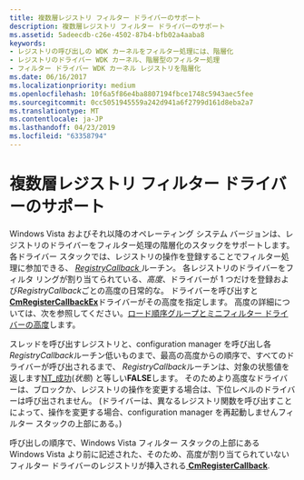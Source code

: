```yaml
---
title: 複数層レジストリ フィルター ドライバーのサポート
description: 複数層レジストリ フィルター ドライバーのサポート
ms.assetid: 5adeecdb-c26e-4502-87b4-bfb02a4aaba8
keywords:
- レジストリの呼び出しの WDK カーネルをフィルター処理には、階層化
- レジストリのドライバー WDK カーネル、階層型のフィルター処理
- フィルター ドライバー WDK カーネル レジストリを階層化
ms.date: 06/16/2017
ms.localizationpriority: medium
ms.openlocfilehash: 10f6a5f86e4ba8807194fbce1748c5943aec5fee
ms.sourcegitcommit: 0cc5051945559a242d941a6f2799d161d8eba2a7
ms.translationtype: MT
ms.contentlocale: ja-JP
ms.lasthandoff: 04/23/2019
ms.locfileid: "63358794"
---
```

# <a name="supporting-layered-registry-filtering-drivers"></a>複数層レジストリ フィルター ドライバーのサポート


Windows Vista およびそれ以降のオペレーティング システム バージョンは、レジストリのドライバーをフィルター処理の階層化のスタックをサポートします。 各ドライバー スタックでは、レジストリの操作を登録することでフィルター処理に参加できる、 [ *RegistryCallback* ](https://msdn.microsoft.com/library/windows/hardware/ff560903)ルーチン。 各レジストリのドライバーをフィルタ リングが割り当てられている、*高度*、ドライバーが 1 つだけを登録および*RegistryCallback*ごとの高度の日常的な。 ドライバーを呼び出すと[ **CmRegisterCallbackEx**](https://msdn.microsoft.com/library/windows/hardware/ff541921)ドライバーがその高度を指定します。 高度の詳細については、次を参照してください。[ロード順序グループとミニフィルター ドライバーの高度](https://msdn.microsoft.com/library/windows/hardware/ff549689)します。

スレッドを呼び出すレジストリと、configuration manager を呼び出し各*RegistryCallback*ルーチン低いものまで、最高の高度からの順序で、すべてのドライバーが呼び出されるまで、 *RegistryCallback*ルーチンは、対象の状態値を返します[NT\_成功](using-ntstatus-values.md)(*状態*) と等しい**FALSE**します。 そのためより高度なドライバーは、ブロックか、レジストリの操作を変更する場合は、下位レベルのドライバーは呼び出されません。 (ドライバーは、異なるレジストリ関数を呼び出すことによって、操作を変更する場合、configuration manager を再起動しませんフィルター スタックの上部にある。)

呼び出しの順序で、Windows Vista フィルター スタックの上部にある Windows Vista より前に記述された、そのため、高度が割り当てられていないフィルター ドライバーのレジストリが挿入される[ **CmRegisterCallback**](https://msdn.microsoft.com/library/windows/hardware/ff541918).

 

 




